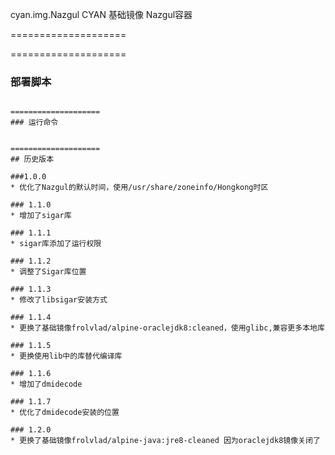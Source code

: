 cyan.img.Nazgul
CYAN 基础镜像 Nazgul容器

====================
 

====================
### 部署脚本 
```

====================
### 运行命令


====================
## 历史版本

###1.0.0
* 优化了Nazgul的默认时间，使用/usr/share/zoneinfo/Hongkong时区

### 1.1.0
* 增加了sigar库

### 1.1.1
* sigar库添加了运行权限

### 1.1.2
* 调整了Sigar库位置

### 1.1.3
* 修改了libsigar安装方式

### 1.1.4
* 更换了基础镜像frolvlad/alpine-oraclejdk8:cleaned，使用glibc,兼容更多本地库

### 1.1.5
* 更换使用lib中的库替代编译库

### 1.1.6
* 增加了dmidecode

### 1.1.7
* 优化了dmidecode安装的位置

### 1.2.0
* 更换了基础镜像frolvlad/alpine-java:jre8-cleaned 因为oraclejdk8镜像关闭了